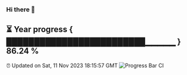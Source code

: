 ### Hi there 👋
⏳ Year progress { █████████████████████████▁▁▁▁▁ } 86.24 %
---
⏰ Updated on Sat, 11 Nov 2023 18:15:57 GMT
![Progress Bar CI](https://github.com/liununu/liununu/workflows/Progress%20Bar%20CI/badge.svg)
